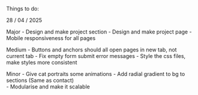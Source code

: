 Things to do:

28 / 04 / 2025
  
  Major
    - Design and make project section
    - Design and make project page
    - Mobile responsiveness for all pages

  Medium
    - Buttons and anchors should all open pages in new tab, not current tab
    - Fix empty form submit error messages
    - Style the css files, make styles more consistent

  Minor
    - Give cat portraits some animations
    - Add radial gradient to bg to sections (Same as contact)\
    - Modularise and make it scalable